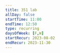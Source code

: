 ```yaml
---
title: 351 lab
allDay: false
startTime: 11:00
endTime: 12:50
type: recurring
daysOfWeek: [F,W]
startRecur: 2023-08-02
endRecur: 2023-11-30
---
```

